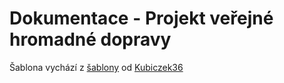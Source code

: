 # Dokumentace - Projekt veřejné hromadné dopravy

Šablona vychází z [šablony](https://github.com/Kubiczek36/SOC_sablona) od [Kubiczek36](https://github.com/Kubiczek36)